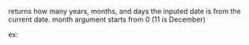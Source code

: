 returns how many years, months, and days the inputed date is from the current date.
month argument starts from 0 (11 is December)

ex:



